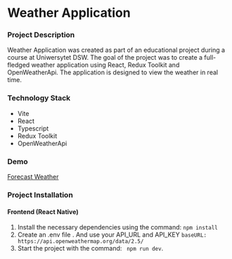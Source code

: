 # Weather Application


### Project Description

Weather Application was created as part of an educational project during a course at Uniwersytet DSW. The goal of the project was to create a full-fledged weather application using React, Redux Toolkit and OpenWeatherApi. The application is designed to view the weather in real time.

### Technology Stack

 + Vite
 + React
 + Typescript
 + Redux Toolkit
 + OpenWeatherApi

### Demo
[Forecast Weather](https://weather-forecast-appl.netlify.app/)

### Project Installation

#### Frontend (React Native)

1.  Install the necessary dependencies using the command:
    `npm install`
2.  Create an .env file . And use your API_URL and API_KEY
   `baseURL: https://api.openweathermap.org/data/2.5/`
3.  Start the project with the command:
   ` npm run dev`.
